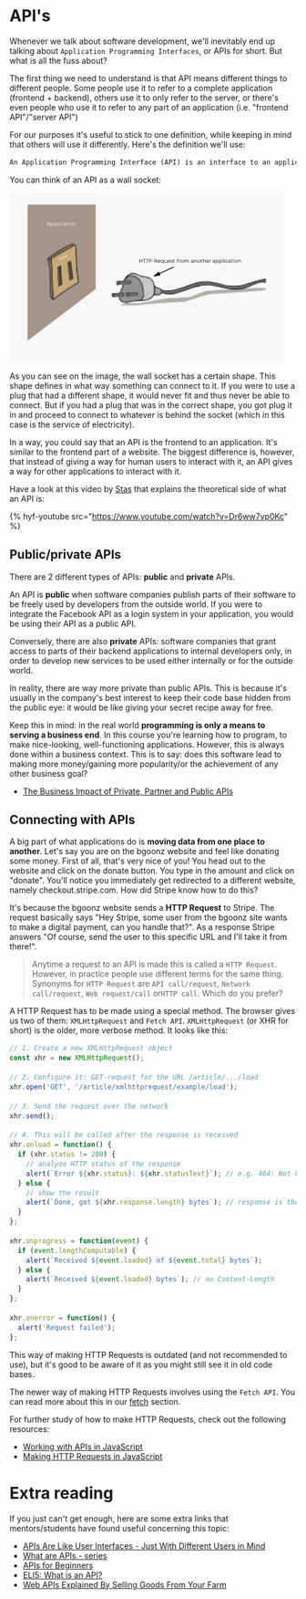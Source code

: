 # API's

Whenever we talk about software development, we'll inevitably end up talking about `Application Programming Interfaces`, or APIs for short. But what is all the fuss about?

The first thing we need to understand is that API means different things to different people. Some people use it to refer to a complete application (frontend + backend), others use it to only refer to the server, or there's even people who use it to refer to any part of an application (i.e. "frontend API"/"server API")

For our purposes it's useful to stick to one definition, while keeping in mind that others will use it differently. Here's the definition we'll use:

```markdown
An Application Programming Interface (API) is an interface to an application. It's the point of connection for any other application, in order to communicate with it. The API defines the terms of how to connect to it.
```

You can think of an API as a wall socket:

![Wall Socket](./assets/API.png)

As you can see on the image, the wall socket has a certain shape. This shape defines in what way something can connect to it. If you were to use a plug that had a different shape, it would never fit and thus never be able to connect. But if you had a plug that was in the correct shape, you got plug it in and proceed to connect to whatever is behind the socket (which in this case is the service of electricity).

In a way, you could say that an API is the frontend to an application. It's similar to the frontend part of a website. The biggest difference is, however, that instead of giving a way for human users to interact with it, an API gives a way for other applications to interact with it.

Have a look at this video by [Stas](https://github.com/Stasel) that explains the theoretical side of what an API is:

{% hyf-youtube src="https://www.youtube.com/watch?v=Dr6ww7vp0Kc" %}

## Public/private APIs

There are 2 different types of APIs: **public** and **private** APIs.

An API is **public** when software companies publish parts of their software to be freely used by developers from the outside world. If you were to integrate the Facebook API as a login system in your application, you would be using their API as a public API.

Conversely, there are also **private** APIs: software companies that grant access to parts of their backend applications to internal developers only, in order to develop new services to be used either internally or for the outside world.

In reality, there are way more private than public APIs. This is because it's usually in the company's best interest to keep their code base hidden from the public eye: it would be like giving your secret recipe away for free.

Keep this in mind: in the real world **programming is only a means to serving a business end**. In this course you're learning how to program, to make nice-looking, well-functioning applications. However, this is always done within a business context. This is to say: does this software lead to making more money/gaining more popularity/or the achievement of any other business goal?

- [The Business Impact of Private, Partner and Public APIs](https://www.youtube.com/watch?v=Bk50AYGvs-g)

## Connecting with APIs

A big part of what applications do is **moving data from one place to another**. Let's say you are on the bgoonz website and feel like donating some money. First of all, that's very nice of you! You head out to the website and click on the donate button. You type in the amount and click on "donate". You'll notice you immediately get redirected to a different website, namely checkout.stripe.com. How did Stripe know how to do this?

It's because the bgoonz website sends a **HTTP Request** to Stripe. The request basically says "Hey Stripe, some user from the bgoonz site wants to make a digital payment, can you handle that?". As a response Stripe answers "Of course, send the user to this specific URL and I'll take it from there!".

> Anytime a request to an API is made this is called a `HTTP Request`. However, in practice people use different terms for the same thing. Synonyms for `HTTP Request` are `API call/request`, `Network call/request`, `Web request/call` or`HTTP call`. Which do you prefer?

A HTTP Request has to be made using a special method. The browser gives us two of them: `XMLHttpRequest` and `Fetch API`. `XMLHttpRequest` (or XHR for short) is the older, more verbose method. It looks like this:

```js
// 1. Create a new XMLHttpRequest object
const xhr = new XMLHttpRequest();

// 2. Configure it: GET-request for the URL /article/.../load
xhr.open('GET', '/article/xmlhttprequest/example/load');

// 3. Send the request over the network
xhr.send();

// 4. This will be called after the response is received
xhr.onload = function() {
  if (xhr.status != 200) {
    // analyze HTTP status of the response
    alert(`Error ${xhr.status}: ${xhr.statusText}`); // e.g. 404: Not Found
  } else {
    // show the result
    alert(`Done, got ${xhr.response.length} bytes`); // response is the server
  }
};

xhr.onprogress = function(event) {
  if (event.lengthComputable) {
    alert(`Received ${event.loaded} of ${event.total} bytes`);
  } else {
    alert(`Received ${event.loaded} bytes`); // no Content-Length
  }
};

xhr.onerror = function() {
  alert('Request failed');
};
```

This way of making HTTP Requests is outdated (and not recommended to use), but it's good to be aware of it as you might still see it in old code bases.

The newer way of making HTTP Requests involves using the `Fetch API`. You can read more about this in our [fetch](./fetch.md) section.

For further study of how to make HTTP Requests, check out the following resources:

- [Working with APIs in JavaScript](https://www.youtube.com/watch?v=ecT42O6I_WI)
- [Making HTTP Requests in JavaScript](https://www.kirupa.com/html5/making_http_requests_js.htm)

# Extra reading
If you just can't get enough, here are some extra links that mentors/students have found useful concerning this topic:

- [APIs Are Like User Interfaces - Just With Different Users in Mind](https://www.programmableweb.com/news/apis-are-user-interfaces-just-different-users-mind/analysis/2015/12/03)
- [What are APIs - series](https://www.youtube.com/watch?v=cpRcK4GS068&list=PLcgRuP1JhcBP8Kh0MC53GH_pxqfOhTVLa)
- [APIs for Beginners](https://www.youtube.com/watch?v=GZvSYJDk-us)
- [ELI5: What is an API?](https://dev.to/awwsmm/eli5-what-is-an-api-1dd2)
- [Web APIs Explained By Selling Goods From Your Farm](https://blog.codeanalogies.com/2018/02/27/web-apis-explained-by-selling-goods-from-your-farm/)
